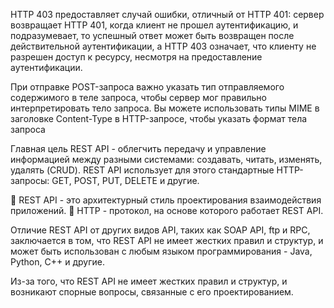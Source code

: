 HTTP 403 предоставляет случай ошибки, отличный от HTTP 401: сервер возвращает HTTP 401, когда клиент не прошел аутентификацию, и подразумевает, то успешный ответ может быть возвращен после действительной аутентификации, а HTTP 403 означает, что клиенту не разрешен доступ к ресурсу, несмотря на предоставление аутентификации.

При отправке POST-запроса важно указать тип отправляемого содержимого в теле запроса, чтобы сервер мог правильно интерпретировать тело запроса. Вы можете использовать типы MIME в заголовке Content-Type в HTTP-запросе, чтобы указать формат тела запроса

Главная цель REST API - облегчить передачу и управление информацией между разными системами: создавать, читать, изменять, удалять (CRUD). REST API использует для этого стандартные HTTP-запросы: GET, POST, PUT, DELETE и другие.

🔹 REST API - это архитектурный стиль проектирования взаимодействия приложений.
🔹 HTTP - протокол, на основе которого работает REST API.

Отличие REST API от других видов API, таких как SOAP API, ftp и RPC, заключается в том, что REST API не имеет жестких правил и структур, и может быть использован с любым языком программирования - Java, Python, C++ и другие.

Из-за того, что REST API не имеет жестких правил и структур, и возникают спорные вопросы, связанные с его проектированием.

